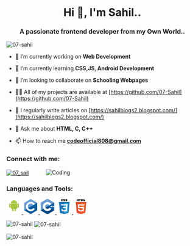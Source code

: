 <h1 align="center">Hi 👋, I'm Sahil..</h1>
<h3 align="center">A passionate frontend developer from my Own World..</h3>

<p align="left"> <img src="https://komarev.com/ghpvc/?username=07-sahil&label=Profile%20views&color=0e75b6&style=flat" alt="07-sahil" /> </p>

- 🔭 I’m currently working on **Web Development**

- 🌱 I’m currently learning **CSS,JS, Android Development**

- 👯 I’m looking to collaborate on **Schooling Webpages**

- 👨‍💻 All of my projects are available at [https://github.com/07-Sahil](https://github.com/07-Sahil)

- 📝 I regularly write articles on [https://sahilblogs2.blogspot.com/](https://sahilblogs2.blogspot.com/)

- 💬 Ask me about **HTML, C, C++**

- 📫 How to reach me **codeofficial808@gmail.com**

<h3 align="left">Connect with me:</h3>
<img align="right" alt="Coding" width="400" src="https://cdn.dribbble.com/users/1162077/screenshots/3848914/programmer.gif"
<p align="left">
<a href="https://instagram.com/07_sail" target="blank"><img align="center" src="https://raw.githubusercontent.com/rahuldkjain/github-profile-readme-generator/master/src/images/icons/Social/instagram.svg" alt="07_sail" height="30" width="40" /></a>
</p>

<h3 align="left">Languages and Tools:</h3>
<p align="left"> <a href="https://developer.android.com" target="_blank" rel="noreferrer"> <img src="https://raw.githubusercontent.com/devicons/devicon/master/icons/android/android-original-wordmark.svg" alt="android" width="40" height="40"/> </a> <a href="https://www.cprogramming.com/" target="_blank" rel="noreferrer"> <img src="https://raw.githubusercontent.com/devicons/devicon/master/icons/c/c-original.svg" alt="c" width="40" height="40"/> </a> <a href="https://www.w3schools.com/cpp/" target="_blank" rel="noreferrer"> <img src="https://raw.githubusercontent.com/devicons/devicon/master/icons/cplusplus/cplusplus-original.svg" alt="cplusplus" width="40" height="40"/> </a> <a href="https://www.w3schools.com/css/" target="_blank" rel="noreferrer"> <img src="https://raw.githubusercontent.com/devicons/devicon/master/icons/css3/css3-original-wordmark.svg" alt="css3" width="40" height="40"/> </a> <a href="https://www.w3.org/html/" target="_blank" rel="noreferrer"> <img src="https://raw.githubusercontent.com/devicons/devicon/master/icons/html5/html5-original-wordmark.svg" alt="html5" width="40" height="40"/> </a> </p>

<p><img align="left" src="https://github-readme-stats.vercel.app/api/top-langs?username=07-sahil&show_icons=true&locale=en&layout=compact" alt="07-sahil" /></p>

<p>&nbsp;<img align="center" src="https://github-readme-stats.vercel.app/api?username=07-sahil&show_icons=true&locale=en" alt="07-sahil" /></p>

<p><img align="center" src="https://github-readme-streak-stats.herokuapp.com/?user=07-sahil&" alt="07-sahil" /></p>
